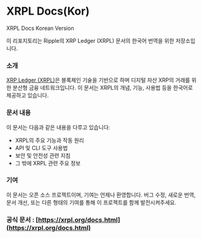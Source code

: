 # XRPL Docs(Kor)

XRPL Docs Korean Version

이 리포지토리는 Ripple의 XRP Ledger (XRPL) 문서의 한국어 번역을 위한 저장소입니다.

### 소개

[XRP Ledger (XRPL)](https://xrpl.org/)은 블록체인 기술을 기반으로 하며 디지털 자산 XRP의 거래를 위한 분산형 금융 네트워크입니다. 이 문서는 XRPL의 개념, 기능, 사용법 등을 한국어로 제공하고 있습니다.

### 문서 내용

이 문서는 다음과 같은 내용을 다루고 있습니다:

* XRPL의 주요 기능과 작동 원리
* API 및 CLI 도구 사용법
* 보안 및 안전성 관련 지침
* 그 밖에 XRPL 관련 주요 정보

### 기여

이 문서는 오픈 소스 프로젝트이며, 기여는 언제나 환영합니다. 버그 수정, 새로운 번역, 문서 개선, 또는 다른 형태의 기여를 통해 이 프로젝트를 함께 발전시켜주세요.&#x20;

### &#x20; 공식 문서 : [https://xrpl.org/docs.html](https://xrpl.org/docs.html)
